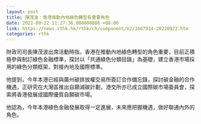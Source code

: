 ```yaml
---
layout: post
title: 陳茂波：香港推動內地綠色轉型有重要角色
date: 2022-09-22 11:27:36.000000000 +08:00
link: https://news.rthk.hk/rthk/ch/component/k2/1667914-20220922.htm
categories: rthk
---
```


財政司司長陳茂波出席活動時指，香港在推動內地綠色轉型的角色重要，目前正積極參與制訂綠色金融標準，探討以「共通綠色分類目錄」為基礎，建立香港市場採用的綠色分類框架，對接內地及國際標準。

他提到，今年本港已經與廣州碳排放權交易所簽訂合作備忘錄，探討碳金融的合作機遇，正研究在大灣區推出自願減碳計劃，港交所亦已成立國際碳市場委員會，探索將香港發展成國際優質自願碳市場。

他認為，今年本港綠色金融發展取得一定進展，未來應把握機遇，做好聯通內外的角色。
